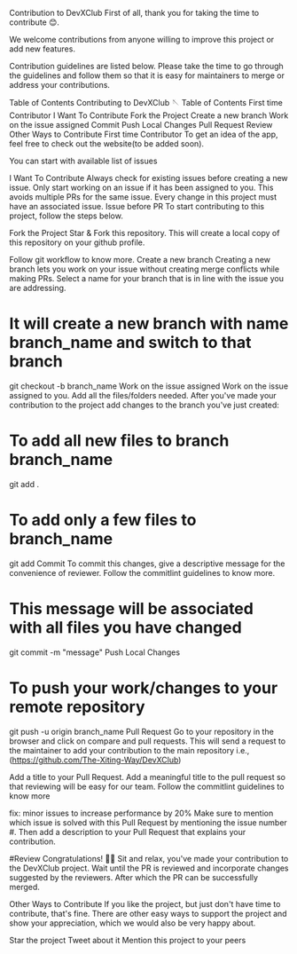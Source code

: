 Contribution to DevXClub
First of all, thank you for taking the time to contribute 😊.

We welcome contributions from anyone willing to improve this project or add new features.

Contribution guidelines are listed below. Please take the time to go through the guidelines and follow them so that it is easy for maintainers to merge or address your contributions.

Table of Contents
Contributing to DevXClub 🪡
Table of Contents
First time Contributor
I Want To Contribute
Fork the Project
Create a new branch
Work on the issue assigned
Commit
Push Local Changes
Pull Request
Review
Other Ways to Contribute
First time Contributor
To get an idea of the app, feel free to check out the website(to be added soon).

You can start with available list of issues

I Want To Contribute
Always check for existing issues before creating a new issue.
Only start working on an issue if it has been assigned to you. This avoids multiple PRs for the same issue.
Every change in this project must have an associated issue. Issue before PR
To start contributing to this project, follow the steps below.

Fork the Project
Star & Fork this repository. This will create a local copy of this repository on your github profile.


Follow git workflow to know more.
Create a new branch
Creating a new branch lets you work on your issue without creating merge conflicts while making PRs. Select a name for your branch that is in line with the issue you are addressing.

# It will create a new branch with name branch_name and switch to that branch
git checkout -b branch_name
Work on the issue assigned
Work on the issue assigned to you.
Add all the files/folders needed.
After you've made your contribution to the project add changes to the branch you've just created:
# To add all new files to branch branch_name
git add .

# To add only a few files to branch_name
git add <names of files changed or added>
Commit
To commit this changes, give a descriptive message for the convenience of reviewer. Follow the commitlint guidelines to know more.
# This message will be associated with all files you have changed
git commit -m "message"
Push Local Changes
# To push your work/changes to your remote repository
git push -u origin branch_name
Pull Request
Go to your repository in the browser and click on compare and pull requests. This will send a request to the maintainer to add your contribution to the main repository i.e.,(https://github.com/The-Xiting-Way/DevXClub)

Add a title to your Pull Request.
Add a meaningful title to the pull request so that reviewing will be easy for our team. Follow the commitlint guidelines to know more

fix: minor issues to increase performance by 20%
Make sure to mention which issue is solved with this Pull Request by mentioning the issue number #. Then add a description to your Pull Request that explains your contribution.

#Review
Congratulations! 🎉🌟 Sit and relax, you've made your contribution to the   DevXClub project. Wait until the PR is reviewed and incorporate changes suggested by the reviewers. After which the PR can be successfully merged.

Other Ways to Contribute
If you like the project, but just don't have time to contribute, that's fine. There are other easy ways to support the project and show your appreciation, which we would also be very happy about.

Star the project
Tweet about it
Mention this project to your peers
